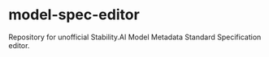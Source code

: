 # model-spec-editor
Repository for unofficial Stability.AI Model Metadata Standard Specification editor.
